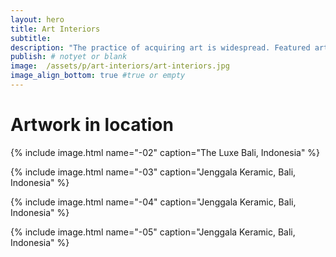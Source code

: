 ```yaml
---
layout: hero
title: Art Interiors
subtitle:
description: "The practice of acquiring art is widespread. Featured artwork in interiors. Davina has been working with Interiors Designers and Architects planning and delivering artworks to boutique hotels and restaurants."
publish: # notyet or blank
image:  /assets/p/art-interiors/art-interiors.jpg
image_align_bottom: true #true or empty
---
```


# Artwork in location


{% include image.html name="-02" caption="The Luxe Bali, Indonesia" %}

{% include image.html name="-03" caption="Jenggala Keramic, Bali, Indonesia" %}

{% include image.html name="-04" caption="Jenggala Keramic, Bali, Indonesia" %}

{% include image.html name="-05" caption="Jenggala Keramic, Bali, Indonesia" %}
